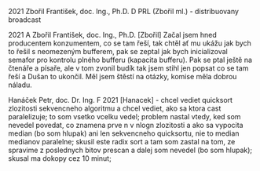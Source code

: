2021
Zbořil František, doc. Ing., Ph.D.
D
PRL (Zbořil ml.) - distribuovany broadcast


2021
A
Zbořil František, doc. Ing., Ph.D.
[Zbořil] Začal jsem hned producentem konzumentem, co se tam řeší, tak chtěl ať mu ukážu jak bych to řešil s neomezeným bufferem, pak se zeptal jak bych inicializoval semafor pro kontrolu plného bufferu (kapacita bufferu). Pak se ptal ještě na čtenáře a písaře, ale v tom zvonil budík tak jsem stihl jen popsat co se tam řeší a Dušan to ukončil.
Měl jsem štěstí na otázky, komise měla dobrou náladu.


Hanáček Petr, doc. Dr. Ing.
F
2021
[Hanacek] - chcel vediet quicksort zlozitosti sekvencneho algoritmu a chcel vediet, ako sa ktora cast paralelizuje; to som vsetko vcelku vedel; problem nastal vtedy, ked som nevedel povedat, co znamena prve n v nlogn zlozitosti a ako sa vypocita median (bo som hlupak) ani len sekvencneho quicksortu, nie to median medianov paralelne; skusil este radix sort a tam som zastal na tom, ze spravime z poslednych bitov prescan a dalej som nevedel (bo som hlupak); skusal ma dokopy cez 10 minut;
